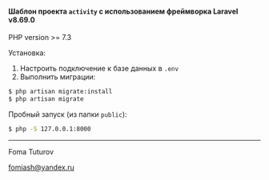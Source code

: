 #### Шаблон проекта `activity` с использованием фреймворка Laravel v8.69.0

PHP version >= 7.3

Установка:

1) Настроить подключение к базе данных в ```.env```
2) Выполнить миграции:
```bash
$ php artisan migrate:install
$ php artisan migrate
```


Пробный запуск (из папки ``public``): 

```bash
$ php -S 127.0.0.1:8000
```

----------------

Foma Tuturov

fomiash@yandex.ru

